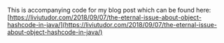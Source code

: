 This is accompanying code for my blog post which can be found here: [https://liviutudor.com/2018/09/07/the-eternal-issue-about-object-hashcode-in-java/](https://liviutudor.com/2018/09/07/the-eternal-issue-about-object-hashcode-in-java/)

